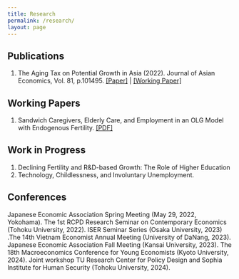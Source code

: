 ```yaml
---
title: Research
permalink: /research/
layout: page
---
```


## Publications

1. The Aging Tax on Potential Growth in Asia (2022). Journal of Asian Economics, Vol. 81, p.101495. [[Paper]](https://doi.org/10.1016/j.asieco.2022.101495) | [[Working Paper]](https://www2.econ.tohoku.ac.jp/~PDesign/dp/TUPD-2022-002.pdf)

## Working Papers

1. Sandwich Caregivers, Elderly Care, and Employment in an OLG Model with Endogenous Fertility. [[PDF]](https://thanhqtran.github.io/wp/QTTran_Elderly.pdf)

## Work in Progress

1. Declining Fertility and R\&D-based Growth: The Role of Higher Education
2. Technology, Childlessness, and Involuntary Unemployment.


## Conferences

Japanese Economic Association Spring Meeting (May 29, 2022, Yokohama). The 1st RCPD Research Seminar on Contemporary Economics (Tohoku University, 2022). ISER Seminar Series (Osaka University, 2023) .The 14th Vietnam Economist Annual Meeting (University of DaNang, 2023). Japanese Economic Association Fall Meeting (Kansai University, 2023). The 18th Macroeconomics Conference for Young Economists (Kyoto University, 2024). Joint workshop TU Research Center for Policy Design and Sophia Institute for Human Security (Tohoku University, 2024).
